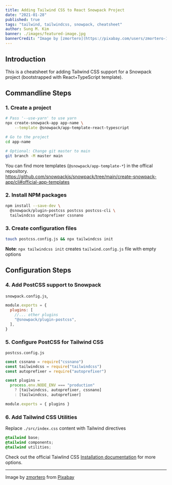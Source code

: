 ```yaml
---
title: Adding Tailwind CSS to React Snowpack Project
date: "2021-01-28"
published: true
tags: "tailwind, tailwindcss, snowpack, cheatsheet"
author: Sung M. Kim
banner: ./images/featured-image.jpg
bannerCredit: "Image by [zmortero](https://pixabay.com/users/zmortero-1348534/?utm_source=link-attribution&utm_medium=referral&utm_campaign=image&utm_content=912247) from [Pixabay](https://pixabay.com/?utm_source=link-attribution&utm_medium=referral&utm_campaign=image&utm_content=912247)"
---
```


## Introduction

This is a cheatsheet for adding Tailwind CSS support for a Snowpack project (bootstrapped with React+TypeScript template).

## Commandline Steps

### 1. Create a project

```bash
# Pass '--use-yarn' to use yarn
npx create-snowpack-app app-name \
	--template @snowpack/app-template-react-typescript

# Go to the project
cd app-name

# Optional: Change git master to main
git branch -M master main
```

You can find more templates (`@snowpack/app-template-*`) in the offical repository.  
https://github.com/snowpackjs/snowpack/tree/main/create-snowpack-app/cli#official-app-templates

### 2. Install NPM packages

```bash
npm install --save-dev \
  @snowpack/plugin-postcss postcss postcss-cli \
  tailwindcss autoprefixer cssnano
```

### 3. Create configuration files

```bash
touch postcss.config.js && npx tailwindcss init
```

**Note**: `npx tailwindcss init` creates `tailwind.config.js` file with empty options

## Configuration Steps

### 4. Add PostCSS support to Snowpack

`snowpack.config.js`,

```js
module.exports = {
  plugins: [
    //... other plugins
    "@snowpack/plugin-postcss",
  ],
}
```

### 5. Configure PostCSS for Tailwind CSS

`postcss.config.js`

```js
const cssnano = require("cssnano")
const tailwindcss = require("tailwindcss")
const autoprefixer = require("autoprefixer")

const plugins =
  process.env.NODE_ENV === "production"
    ? [tailwindcss, autoprefixer, cssnano]
    : [tailwindcss, autoprefixer]

module.exports = { plugins }
```

### 6. Add Tailwind CSS Utilities

Replace `./src/index.css` content with Tailwind directives

```css
@tailwind base;
@tailwind components;
@tailwind utilities;
```

Check out the official Taiwlind CSS [Installation documentation](https://tailwindcss.com/docs/installation#installing-tailwind-css-as-a-post-css-plugin) for more options.

---

Image by <a href="https://pixabay.com/users/zmortero-1348534/?utm_source=link-attribution&amp;utm_medium=referral&amp;utm_campaign=image&amp;utm_content=912247">zmortero</a> from <a href="https://pixabay.com/?utm_source=link-attribution&amp;utm_medium=referral&amp;utm_campaign=image&amp;utm_content=912247">Pixabay</a>
